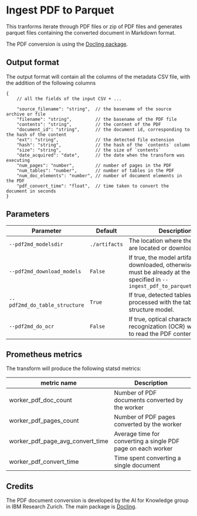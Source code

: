 # Ingest PDF to Parquet

This tranforms iterate through PDF files or zip of PDF files and generates parquet files
containing the converted document in Markdown format.

The PDF conversion is using the [Docling package](https://github.com/DS4SD/docling).


## Output format

The output format will contain all the columns of the metadata CSV file,
with the addition of the following columns

```jsonc
{
    // all the fields of the input CSV + ...

    "source_filename": "string",  // the basename of the source archive or file
    "filename": "string",         // the basename of the PDF file
    "contents": "string",         // the content of the PDF
    "document_id": "string",      // the document id, corresponding to the hash of the content 
    "ext": "string",              // the detected file extension
    "hash": "string",             // the hash of the `contents` column
    "size": "string",             // the size of `contents`
    "date_acquired": "date",      // the date when the transform was executing
    "num_pages": "number",        // number of pages in the PDF
    "num_tables": "number",       // number of tables in the PDF
    "num_doc_elements": "number", // number of document elements in the PDF
    "pdf_convert_time": "float",  // time taken to convert the document in seconds
}
```


## Parameters

| Parameter  | Default  | Description  |
|------------|----------|--------------|
| `--pdf2md_modelsdir`                  | `./artifacts` | The location where the models are located or downloaded to |
| `--pdf2md_download_models`            | `False`       | If true, the model artifacts will be downloaded, otherwise they must be already at the path specified in `--ingest_pdf_to_parquet_modelsdir` |
| `--pdf2md_do_table_structure`         | `True`        | If true, detected tables will be processed with the table structure model.                                                                   |
| `--pdf2md_do_ocr`                     | `False`        | If true, optical character recognization (OCR) will be used to read the PDF content model.                                                                   |



## Prometheus metrics

The transform will produce the following statsd metrics:

| metric name                      | Description                                                      |
|----------------------------------|------------------------------------------------------------------|
| worker_pdf_doc_count             | Number of PDF documents converted by the worker                  |
| worker_pdf_pages_count           | Number of PDF pages converted by the worker                      |
| worker_pdf_page_avg_convert_time | Average time for converting a single PDF page on each worker     |
| worker_pdf_convert_time          | Time spent converting a single document                          |


## Credits

The PDF document conversion is developed by the AI for Knowledge group in IBM Research Zurich.
The main package is [Docling](https://github.com/DS4SD/docling).
